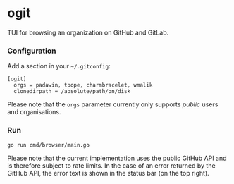 # ogit

TUI for browsing an organization on GitHub and GitLab.

### Configuration

Add a section in your `~/.gitconfig`:

```
[ogit]
  orgs = padawin, tpope, charmbracelet, wmalik
  clonedirpath = /absolute/path/on/disk
```

Please note that the `orgs` parameter currently only supports _public_ users and
organisations.

### Run

```
go run cmd/browser/main.go
```

Please note that the current implementation uses the public GitHub API and is
therefore subject to rate limits. In the case of an error returned by the GitHub
API, the error text is shown in the status bar (on the top right).
